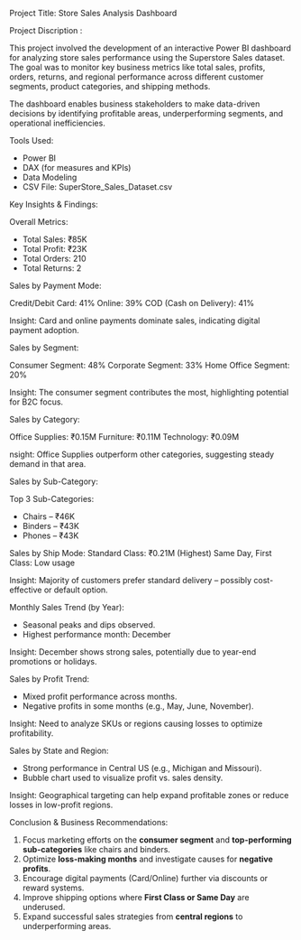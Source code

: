 
Project Title: Store Sales Analysis Dashboard

 Project Discription :

This project involved the development of an interactive Power BI dashboard for analyzing store sales performance using the Superstore Sales dataset. The goal was to monitor key business metrics like total sales, profits, orders, returns, and regional performance across different customer segments, product categories, and shipping methods.

The dashboard enables business stakeholders to make data-driven decisions by identifying profitable areas, underperforming segments, and operational inefficiencies.

Tools Used:

* Power BI
* DAX (for measures and KPIs)
* Data Modeling
* CSV File: SuperStore\_Sales\_Dataset.csv


Key Insights & Findings:

Overall Metrics:

* Total Sales:  ₹85K
* Total Profit: ₹23K
* Total Orders: 210
* Total Returns: 2

Sales by Payment Mode:

Credit/Debit Card: 41%
Online: 39%
COD (Cash on Delivery): 41%

Insight: Card and online payments dominate sales, indicating digital payment adoption.

Sales by Segment:

Consumer Segment: 48%
Corporate Segment: 33%
Home Office Segment: 20%

Insight: The consumer segment contributes the most, highlighting potential for B2C focus.

Sales by Category:

Office Supplies: ₹0.15M
Furniture: ₹0.11M
Technology: ₹0.09M

nsight: Office Supplies outperform other categories, suggesting steady demand in that area.

Sales by Sub-Category:

Top 3 Sub-Categories:

  * Chairs – ₹46K
  * Binders – ₹43K
  * Phones – ₹43K

Sales by Ship Mode:
Standard Class: ₹0.21M (Highest)
Same Day, First Class: Low usage

Insight:  Majority of customers prefer standard delivery – possibly cost-effective or default option.

Monthly Sales Trend (by Year):

* Seasonal peaks and dips observed.
* Highest performance month: December

Insight: December shows strong sales, potentially due to year-end promotions or holidays.

Sales by Profit Trend:

* Mixed profit performance across months.
* Negative profits in some months (e.g., May, June, November).

Insight: Need to analyze SKUs or regions causing losses to optimize profitability.

Sales by State and Region:

* Strong performance in Central US (e.g., Michigan and Missouri).
* Bubble chart used to visualize profit vs. sales density.

Insight: Geographical targeting can help expand profitable zones or reduce losses in low-profit regions.


Conclusion & Business Recommendations:

1. Focus marketing efforts on the **consumer segment** and **top-performing sub-categories** like chairs and binders.
2. Optimize **loss-making months** and investigate causes for **negative profits**.
3. Encourage digital payments (Card/Online) further via discounts or reward systems.
4. Improve shipping options where **First Class or Same Day** are underused.
5. Expand successful sales strategies from **central regions** to underperforming areas.


